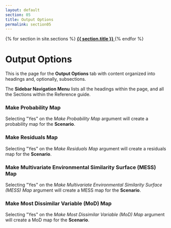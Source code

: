 ```yaml
---
layout: default
section: 05
title: Output Options
permalink: section05
---
```


<!--- Sidebar Navigation Menu --->
<div class="sidenav">
    {% for section in site.sections %}
        <a href="{{site.baseurl}}{{ section.url }}"> <b>{{ section.title }}</b> </a>
    {% endfor %}
</div>

# **Output Options**

This is the page for the **Output Options** tab with content organized into headings and, optionally, subsections.

The **Sidebar Navigation Menu** lists all the headings within the page, and all the Sections within the Reference guide. 

### Make Probability Map
Selecting "Yes" on the *Make Probability Map* argument will create a probability map for the **Scenario**.
### Make Residuals Map
Selecting "Yes" on the *Make Residuals Map* argument will create a residuals map for the **Scenario**.
### Make Multivariate Environmental Similarity Surface (MESS) Map
Selecting "Yes" on the *Make Multivariate Environmental Similarity Surface (MESS) Map* argument will create a MESS map for the **Scenario**.
### Make Most Dissimilar Variable (MoD) Map
Selecting "Yes" on the *Make Most Dissimilar Variable (MoD) Map* argument will create a MoD map for the **Scenario**.